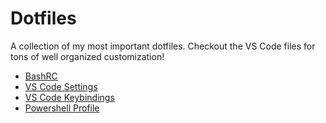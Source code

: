 # Dotfiles

A collection of my most important dotfiles. Checkout the VS Code files for tons of well organized customization!

- [BashRC](.bashrc)
- [VS Code Settings](settings.json)
- [VS Code Keybindings](keybindings.json)
- [Powershell Profile](.powershell.ps1)

